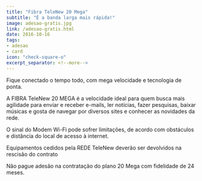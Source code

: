 ```yaml
---
title: "Fibra TeleNew 20 Mega"
subtitle: "É a banda larga mais rápida!"
image: adesao-gratis.jpg
link: /adesao-gratis.html
date: 2016-10-16
tags:
- adesao
- card
icon: "check-square-o"
excerpt_separator: <!--more-->
---
```


Fique conectado o tempo todo, com mega velocidade e tecnologia de ponta.

A FIBRA TeleNew 20 MEGA é a velocidade ideal para quem busca mais agilidade para enviar e receber e-mails, ler notícias, fazer pesquisas, baixar músicas e gosta de navegar por diversos sites e conhecer as novidades da rede.
<!--more-->
O sinal do Modem Wi-Fi pode sofrer limitações, de acordo com obstáculos e distância do local de acesso à internet.

Equipamentos cedidos pela REDE TeleNew deverão ser devolvidos na rescisão do contrato

Não pague adesão na contratação do plano 20 Mega com fidelidade de 24 meses.
